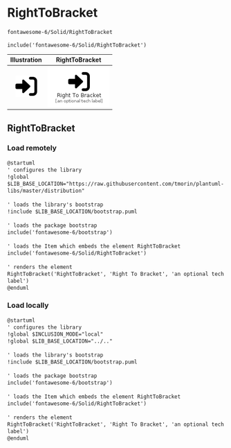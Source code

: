 # RightToBracket


```text
fontawesome-6/Solid/RightToBracket
```

```text
include('fontawesome-6/Solid/RightToBracket')
```



| Illustration | RightToBracket |
| :---: | :---: |
| ![illustration for Illustration](../../fontawesome-6/Solid/RightToBracket.png) | ![illustration for RightToBracket](../../fontawesome-6/Solid/RightToBracket.Local.png) |




## RightToBracket

### Load remotely
```plantuml
@startuml
' configures the library
!global $LIB_BASE_LOCATION="https://raw.githubusercontent.com/tmorin/plantuml-libs/master/distribution"

' loads the library's bootstrap
!include $LIB_BASE_LOCATION/bootstrap.puml

' loads the package bootstrap
include('fontawesome-6/bootstrap')

' loads the Item which embeds the element RightToBracket
include('fontawesome-6/Solid/RightToBracket')

' renders the element
RightToBracket('RightToBracket', 'Right To Bracket', 'an optional tech label')
@enduml
```

### Load locally
```plantuml
@startuml
' configures the library
!global $INCLUSION_MODE="local"
!global $LIB_BASE_LOCATION="../.."

' loads the library's bootstrap
!include $LIB_BASE_LOCATION/bootstrap.puml

' loads the package bootstrap
include('fontawesome-6/bootstrap')

' loads the Item which embeds the element RightToBracket
include('fontawesome-6/Solid/RightToBracket')

' renders the element
RightToBracket('RightToBracket', 'Right To Bracket', 'an optional tech label')
@enduml
```

